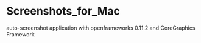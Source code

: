 # Screenshots_for_Mac
auto-screenshot application with openframeworks 0.11.2 and CoreGraphics Framework
